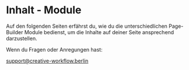 # Inhalt - Module

Auf den folgenden Seiten erfährst du, wie du die unterschiedlichen Page-Builder Module bedienst, um die Inhalte auf deiner Seite ansprechend darzustellen.

Wenn du Fragen oder Anregungen hast:

[support@creative-workflow.berlin](mailto:support@creative-workflow.berlin)
